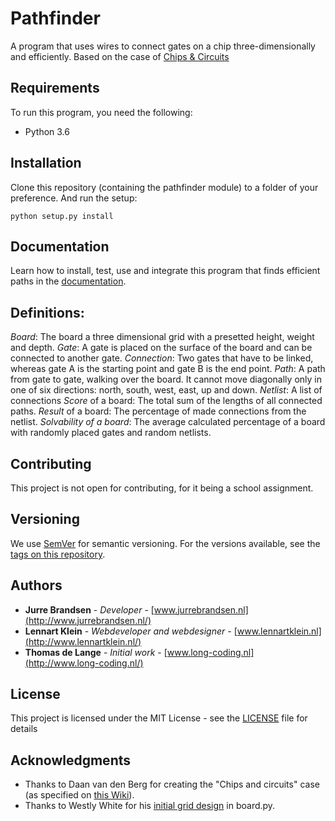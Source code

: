 # Pathfinder

A program that uses wires to connect gates on a chip three-dimensionally and efficiently. Based on the case of [Chips & Circuits](http://heuristieken.nl/wiki/index.php?title=Chips_%26_Circuits)

## Requirements

To run this program, you need the following:

* Python 3.6

## Installation

Clone this repository (containing the pathfinder module) to a folder of your preference. And run the setup:

```
python setup.py install
```

## Documentation
Learn how to install, test, use and integrate this program that finds efficient paths in the [documentation](docs/index.md).

## Definitions:
*Board*: The board a three dimensional grid with a presetted height, weight and depth.
*Gate*: A gate is placed on the surface of the board and can be connected to another gate.
*Connection*: Two gates that have to be linked, whereas gate A is the starting point and gate B is the end point.
*Path*: A path from gate to gate, walking over the board. It cannot move diagonally only in one of six directions: north, south, west, east, up and down. 
*Netlist*: A list of connections
*Score* of a board: The total sum of the lengths of all connected paths.
*Result* of a board: The percentage of made connections from the netlist.
*Solvability of a board*: The average calculated percentage of a board with randomly placed gates and random netlists.


## Contributing

This project is not open for contributing, for it being a school assignment.

## Versioning

We use [SemVer](http://semver.org/) for semantic versioning. For the versions available, see the [tags on this repository](https://github.com/LennartJKlein/chips-circuits/tags).

## Authors

* **Jurre Brandsen** - *Developer* - [www.jurrebrandsen.nl](http://www.jurrebrandsen.nl/)
* **Lennart Klein** - *Webdeveloper and webdesigner* - [www.lennartklein.nl](http://www.lennartklein.nl/)
* **Thomas de Lange** - *Initial work* - [www.long-coding.nl](http://www.long-coding.nl/)

## License

This project is licensed under the MIT License - see the [LICENSE](LICENSE) file for details

## Acknowledgments

* Thanks to Daan van den Berg for creating the "Chips and circuits" case (as specified on [this Wiki](http://heuristieken.nl/wiki/index.php?title=Chips_%26_Circuits)).
* Thanks to Westly White for his [initial grid design](https://stackoverflow.com/questions/41619600/numbering-rows-and-columns-in-a-grid-board) in board.py.
